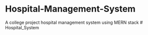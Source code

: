 # Hospital-Management-System
A college project hospital management system using MERN stack
#   H o s p i t a l _ S y s t e m  
 
